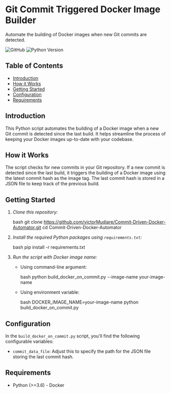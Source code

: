 # Git Commit Triggered Docker Image Builder

Automate the building of Docker images when new Git commits are detected.

![GitHub](https://img.shields.io/github/license/your-username/your-repo-name)
![Python Version](https://img.shields.io/badge/python-3.6%2B-blue)

## Table of Contents

- [Introduction](#introduction)
- [How it Works](#how-it-works)
- [Getting Started](#getting-started)
- [Configuration](#configuration)
- [Requirements](#requirements)

## Introduction

This Python script automates the building of a Docker image when a new Git commit is detected since the last build. It helps streamline the process of keeping your Docker images up-to-date with your codebase.

## How it Works

The script checks for new commits in your Git repository. If a new commit is detected since the last build, it triggers the building of a Docker image using the latest commit hash as the image tag. The last commit hash is stored in a JSON file to keep track of the previous build.

## Getting Started

1. *Clone this repository:*

    bash
    git clone https://github.com/victorMudiare/Commit-Driven-Docker-Automator.git
    cd Commit-Driven-Docker-Automator
    

2. *Install the required Python packages using `requirements.txt`:*

    bash
    pip install -r requirements.txt
    

3. *Run the script with Docker image name:*

    - Using command-line argument:
    
        bash
        python build_docker_on_commit.py --image-name your-image-name
        
      
    - Using environment variable:
    
        bash
        DOCKER_IMAGE_NAME=your-image-name python build_docker_on_commit.py
        

## Configuration

In the `build_docker_on_commit.py` script, you'll find the following configurable variables:

- `commit_data_file`: Adjust this to specify the path for the JSON file storing the last commit hash.

## Requirements

- Python (>=3.6)
- Docker
